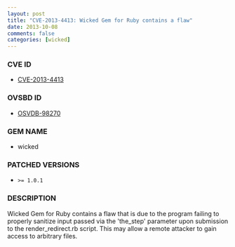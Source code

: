 ```yaml
---
layout: post
title: "CVE-2013-4413: Wicked Gem for Ruby contains a flaw"
date: 2013-10-08
comments: false
categories: [wicked]
---
```



### CVE ID

* [CVE-2013-4413](http://www.osvdb.org/show/osvdb/98270)



### OVSBD ID

* [OSVDB-98270](http://www.osvdb.org/show/osvdb/98270)


### GEM NAME

* wicked


### PATCHED VERSIONS


* `>= 1.0.1`


### DESCRIPTION

Wicked Gem for Ruby contains a flaw that is due to the program failing to properly sanitize input passed via the 'the_step' parameter upon submission to the render_redirect.rb script. This may allow a remote attacker to gain access to arbitrary files.
